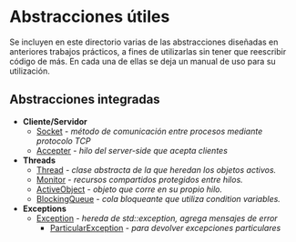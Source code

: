 # Abstracciones útiles

Se incluyen en este directorio varias de las abstracciones diseñadas en anteriores trabajos prácticos, a fines de utilizarlas sin tener que reescribir código de más. En cada una de ellas se deja un manual de uso para su utilización.

## Abstracciones integradas

* **Cliente/Servidor**
    * [Socket](./Client-Server/Socket/) - *método de comunicación entre procesos mediante protocolo TCP*
    * [Accepter](./Client-Server/Accepter/) - *hilo del server-side que acepta clientes*
* **Threads**
    * [Thread](./Threads/Thread/) - *clase abstracta de la que heredan los objetos activos.*
    * [Monitor](./Threads/Monitor/) - *recursos compartidos protegidos entre hilos.*
    * [ActiveObject](./Threads/ActiveObject/) - *objeto que corre en su propio hilo.*
    * [BlockingQueue](./Threads/BlockingQueue/) - *cola bloqueante que utiliza condition variables.*
* **Exceptions**
    * [Exception](./Exceptions/Exception/) - *hereda de std::exception, agrega mensajes de error*
        * [ParticularException](./Exceptions/ParticularException/) - *para devolver excepciones particulares*